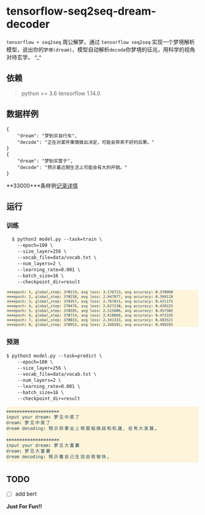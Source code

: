 
# tensorflow-seq2seq-dream-decoder

`tensorflow + seq2seq` 周公解梦。通过 `tensorflow seq2seq` 实现一个梦境解析模型，说出你的`梦境(dream)`，模型自动解析`decode`你梦境的征兆，用科学的视角对待玄学。 \^_^

## 依赖

>python >= 3.6
tensorflow 1.14.0


## 数据样例

    {
        "dream": "梦到买自行车",
        "decode": "正在对某件事情做出决定，可能会带来不好的后果。"
    }
    {
        "dream": "梦到买筐子",
        "decode": "预示着近期生活上可能会有大的开销。"
    }
    
    

**33000+**条样例[记录详情](data/data/csv)
    
## 运行


### 训练

      $ python3 model.py --task=train \
        --epoch=100 \
        --size_layer=256 \
        --vocab_file=data/vocab.txt \
        --num_layers=2 \
        --learning_rate=0.001 \
        --batch_size=16 \
        --checkpoint_dir=result

![](media/15744775485612.jpg)

### 预测

    $ python3 model.py --task=predict \
        --epoch=100 \
        --size_layer=256 \
        --vocab_file=data/vocab.txt \
        --num_layers=2 \
        --learning_rate=0.001 \
        --batch_size=16 \
        --checkpoint_dir=result

![](media/15745175850857.jpg)

## TODO
- [ ] add bert


**Just For Fun!!**

